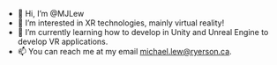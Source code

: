 - 👋 Hi, I’m @MJLew
- 👀 I’m interested in XR technologies, mainly virtual reality!
- 🌱 I’m currently learning how to develop in Unity and Unreal Engine to develop VR applications.
- 📫 You can reach me at my email michael.lew@ryerson.ca.

<!---
MJLew/MJLew is a ✨ special ✨ repository because its `README.md` (this file) appears on your GitHub profile.
You can click the Preview link to take a look at your changes.
--->

